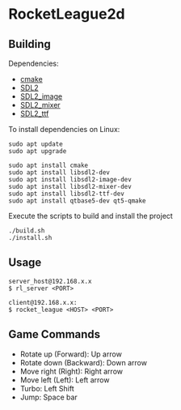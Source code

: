 # RocketLeague2d

## Building

Dependencies:
* [cmake](https://cmake.org/)
* [SDL2](https://libsdl.org/)
* [SDL2_image](https://www.libsdl.org/projects/SDL_image/)
* [SDL2_mixer](https://www.libsdl.org/projects/SDL_mixer/)
* [SDL2_ttf](https://www.libsdl.org/projects/SDL_ttf/)

To install dependencies on Linux:
```shell
sudo apt update
sudo apt upgrade

sudo apt install cmake
sudo apt install libsdl2-dev
sudo apt install libsdl2-image-dev
sudo apt install libsdl2-mixer-dev
sudo apt install libsdl2-ttf-dev
sudo apt install qtbase5-dev qt5-qmake
```

Execute the scripts to build and install the project
```shell
./build.sh
./install.sh
```

## Usage 
```shell
server_host@192.168.x.x
$ rl_server <PORT>

client@192.168.x.x:
$ rocket_league <HOST> <PORT>
```

## Game Commands

* Rotate up (Forward): Up arrow
* Rotate down (Backward): Down arrow
* Move right (Right): Right arrow
* Move left (Left): Left arrow
* Turbo: Left Shift
* Jump: Space bar
